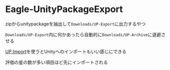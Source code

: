 # Eagle-UnityPackageExport
zipからunitypackageを抽出して`Downloads/UP-Export`に出力するやつ

`Downloads/UP-Export`内に何かあったら自動的に`Downloads/UP-Archive`に退避させる

[UP Import](https://github.com/4OF-fof/Unity-Script/blob/master/UP-Import.cs)を使うとUnityへのインポートもいい感じにできる

評価の星の数が多い項目ほど先にインポートされる
